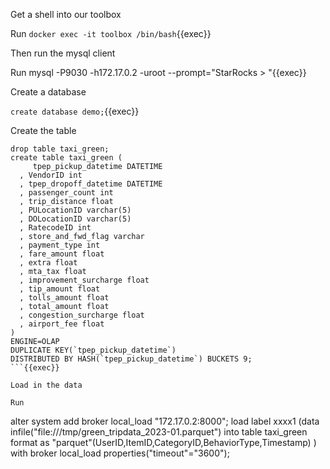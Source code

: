 
Get a shell into our toolbox

Run `docker exec -it toolbox /bin/bash`{{exec}}

Then run the mysql client

Run mysql -P9030 -h172.17.0.2 -uroot --prompt="StarRocks > "{{exec}}

Create a database

`create database demo;`{{exec}}

Create the table

```
drop table taxi_green;
create table taxi_green (
     tpep_pickup_datetime DATETIME     
  , VendorID int                          
  , tpep_dropoff_datetime DATETIME   
  , passenger_count int                   
  , trip_distance float                   
  , PULocationID varchar(5)              
  , DOLocationID varchar(5)                
  , RatecodeID int                        
  , store_and_fwd_flag varchar            
  , payment_type int                       
  , fare_amount float                      
  , extra float                           
  , mta_tax float                          
  , improvement_surcharge float                         
  , tip_amount float                      
  , tolls_amount float                   
  , total_amount float                     
  , congestion_surcharge float            
  , airport_fee float            
)
ENGINE=OLAP
DUPLICATE KEY(`tpep_pickup_datetime`)
DISTRIBUTED BY HASH(`tpep_pickup_datetime`) BUCKETS 9;
```{{exec}}

Load in the data

Run 
```
alter system add broker local_load "172.17.0.2:8000";
load label xxxx1 (data infile("file:///tmp/green_tripdata_2023-01.parquet") into table taxi_green format as "parquet"(UserID,ItemID,CategoryID,BehaviorType,Timestamp) ) with broker local_load properties("timeout"="3600");
```{{exec}}



